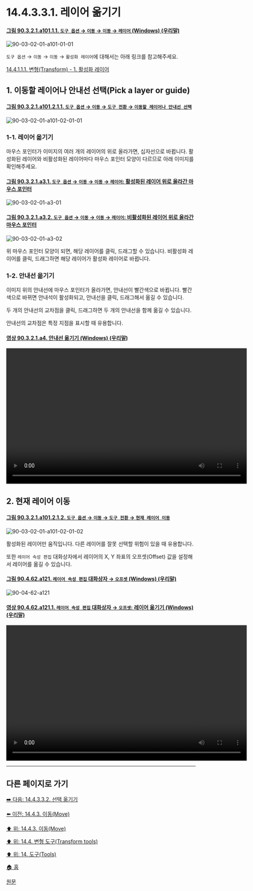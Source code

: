 # 14.4.3.3.1. 레이어 옮기기

<a id="90-03-02-01-a101-01-01"></a>

#### [그림 90.3.2.1.a101.1.1. `도구 옵션` → `이동` → `이동` → `레이어` (Windows) (우리말)](./90-03-02-01-move.md#90-03-02-01-a101-01-01)
![90-03-02-01-a101-01-01](https://github.com/wonder13662/gimp/assets/15767104/4fd86c48-17d9-429f-8285-4c5f9a35a7cb)

`도구 옵션` → `이동` → `이동` → `활성화 레이어`에 대해서는 아래 링크를 참고해주세요.

[14.4.1.1.1. 변형(Transform) - 1. 활성화 레이어](./14-04-01-01-01-transform.md#14-04-01-01-01-s1)

<a id="14-04-03-02-01-s1"></a>

## 1. 이동할 레이어나 안내선 선택(Pick a layer or guide)

<a id="90-03-02-01-a101-02-01-01"></a>

#### [그림 90.3.2.1.a101.2.1.1. `도구 옵션` → `이동` → `도구 전환` → `이동할 레이어나 안내선 선택`](./90-03-02-01-move.md#90-03-02-01-a101-02-01-01)
![90-03-02-01-a101-02-01-01](https://github.com/wonder13662/gimp/assets/15767104/4d8bd3aa-a38c-48ff-9eca-c6987c2a5d15)

<a id="14-04-03-02-01-s1-01"></a>

### 1-1. 레이어 옮기기
마우스 포인터가 이미지의 여러 개의 레이어의 위로 올라가면, 십자선으로 바뀝니다. 활성화된 레이어와 비활성화된 레이어마다 마우스 포인터 모양이 다르므로 아래 이미지를 확인해주세요.

<a id="90-03-02-01-a3-01"></a>

#### [그림 90.3.2.1.a3.1. `도구 옵션` → `이동` → `이동` → `레이어`: 활성화된 레이어 위로 올라간 마우스 포인터](./90-03-02-01-move.md#90-03-02-01-a3-01)
![90-03-02-01-a3-01](https://github.com/wonder13662/gimp/assets/15767104/44d27236-fafb-4448-b01c-91130b604e85)

<a id="90-03-02-01-a3-02"></a>

#### [그림 90.3.2.1.a3.2. `도구 옵션` → `이동` → `이동` → `레이어`: 비활성화된 레이어 위로 올라간 마우스 포인터](./90-03-02-01-move.md#90-03-02-01-a3-02)
![90-03-02-01-a3-02](https://github.com/wonder13662/gimp/assets/15767104/59a6933d-726c-4cb8-b8fd-8ce05fdcc4c6)

위 마우스 포인터 모양이 되면, 해당 레이어를 클릭, 드래그할 수 있습니다. 비활성화 레이어를 클릭, 드래그하면 해당 레이어가 활성화 레이어로 바뀝니다.

<a id="14-04-03-02-01-s1-02"></a>

### 1-2. 안내선 옮기기

이미지 위의 안내선에 마우스 포인터가 올라가면, 안내선이 빨간색으로 바뀝니다. 빨간색으로 바뀌면 안내석이 활성화되고, 안내선을 클릭, 드래그해서 옮길 수 있습니다.

두 개의 안내선의 교차점을 클릭, 드래그하면 두 개의 안내선을 함께 옮길 수 있습니다.

안내선의 교차점은 특정 지점을 표시할 때 유용합니다.

<a id="90-03-02-01-a4"></a>

#### [영상 90.3.2.1.a4. 안내선 옮기기 (Windows) (우리말)](./90-03-02-01-move.md#90-03-02-01-a4)
<video controls="controls" width="640" height="360" src="https://github.com/wonder13662/gimp/assets/15767104/2d084cd8-7474-4c1c-8c0e-f0dca51b89c6"></video>

<a id="14-04-03-02-01-s2"></a>

## 2. 현재 레이어 이동

<a id="90-03-02-01-a101-02-01-02"></a>

#### [그림 90.3.2.1.a101.2.1.2. `도구 옵션` → `이동` → `도구 전환` → `현재 레이어 이동`](./90-03-02-01-move.md#90-03-02-01-a101-02-01-02)
![90-03-02-01-a101-02-01-02](https://github.com/wonder13662/gimp/assets/15767104/eeb70250-bda5-4388-af0f-233d076b95d5)

활성화된 레이어만 움직입니다. 다른 레이어를 잘못 선택할 위험이 있을 때 유용합니다.

또한 `레이어 속성 편집` 대화상자에서 레이어의 X, Y 좌표의 오프셋(Offset) 값을 설정해서 레이어를 옮길 수 있습니다.

<a id="90-04-62-a121"></a>

#### [그림 90.4.62.a121. `레이어 속성 편집` 대화상자 → `오프셋` (Windows) (우리말)](./90-04-62-edit_layer_attributes.md#90-04-62-a121)
![90-04-62-a121](https://github.com/wonder13662/gimp/assets/15767104/73b3e5d3-e4db-4b79-be09-f7afdbacef59)

<a id="90-04-62-a121-01"></a>

#### [영상 90.4.62.a121.1. `레이어 속성 편집` 대화상자 → `오프셋`: 레이어 옮기기 (Windows) (우리말)](./90-04-62-edit_layer_attributes.md#90-04-62-a121-01)
<video controls="controls" width="640" height="360" src="https://github.com/wonder13662/gimp/assets/15767104/96e03a40-3f0d-4d8d-b492-efffa4344266"></video>

***

## 다른 페이지로 가기

[➡️ 다음: 14.4.3.3.2. 선택 옮기기](./14-04-03-03-02-move_selection.md)

[⬅️ 이전: 14.4.3. 이동(Move)](./14-04-03-00-move.md)

[⬆️ 위: 14.4.3. 이동(Move)](./14-04-03-00-move.md)

[⬆️ 위: 14.4. 변형 도구(Transform tools)](./14-04-00-transform-tools.md)

[⬆️ 위: 14. 도구(Tools)](./14-00-tools.md)

[🏠 홈](./00-home.md)

[원문](https://docs.gimp.org/2.10/ko/gimp-tool-move.html#idm15012)